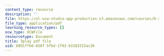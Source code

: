 ```yaml
---
content_type: resource
description: ''
file: https://ol-ocw-studio-app-production.s3.amazonaws.com/courses/8-286-the-early-universe-fall-2013/b891ffb6658f5fbd1f93b3183315ac26_U_Ot1PTuUv4.pdf
file_type: application/pdf
learning_resource_types: []
ocw_type: OCWFile
resourcetype: Document
title: 3play pdf file
uid: b891ffb6-658f-5fbd-1f93-b3183315ac26
---
```

